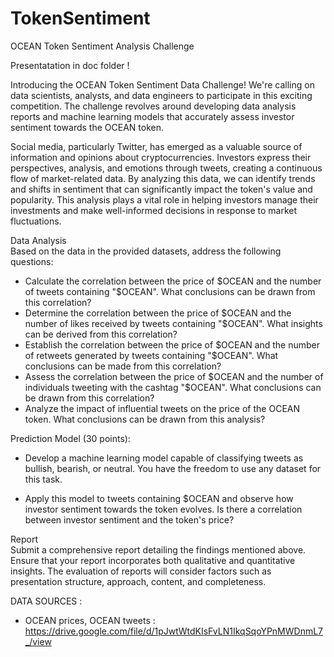 # TokenSentiment
OCEAN Token Sentiment Analysis Challenge  

Presentatation in doc folder !

Introducing the OCEAN Token Sentiment Data Challenge! We're calling on data scientists, analysts, and data engineers to participate in this exciting competition. The challenge revolves around developing data analysis reports and machine learning models that accurately assess investor sentiment towards the OCEAN token.  

Social media, particularly Twitter, has emerged as a valuable source of information and opinions about cryptocurrencies. Investors express their perspectives, analysis, and emotions through tweets, creating a continuous flow of market-related data. By analyzing this data, we can identify trends and shifts in sentiment that can significantly impact the token's value and popularity. This analysis plays a vital role in helping investors manage their investments and make well-informed decisions in response to market fluctuations.  

Data Analysis  
Based on the data in the provided datasets, address the following questions:

-  Calculate the correlation between the price of $OCEAN and the number of tweets containing "$OCEAN". What conclusions can be drawn from this correlation?
-  Determine the correlation between the price of $OCEAN and the number of likes received by tweets containing "$OCEAN". What insights can be derived from this correlation?
-  Establish the correlation between the price of $OCEAN and the number of retweets generated by tweets containing "$OCEAN". What conclusions can be made from this correlation?
-  Assess the correlation between the price of $OCEAN and the number of individuals tweeting with the cashtag "$OCEAN". What conclusions can be drawn from this correlation?
-  Analyze the impact of influential tweets on the price of the OCEAN token. What conclusions can be drawn from this analysis?  

Prediction Model (30 points):  
-  Develop a machine learning model capable of classifying tweets as bullish, bearish, or neutral. You have the freedom to use any dataset for this task.

-  Apply this model to tweets containing $OCEAN and observe how investor sentiment towards the token evolves. Is there a correlation between investor sentiment and the token's price?

Report  
Submit a comprehensive report detailing the findings mentioned above. Ensure that your report incorporates both qualitative and quantitative insights. The evaluation of reports will consider factors such as presentation structure, approach, content, and completeness.


DATA SOURCES :
- OCEAN prices, OCEAN tweets : https://drive.google.com/file/d/1pJwtWtdKIsFvLN1IkqSqoYPnMWDnmL7_/view  
